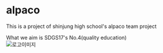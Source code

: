 # alpaco


This is a project of shinjung high school's alpaco team project  

What we aim is SDGS17's No.4(quality education)  
![로고이미지](https://as2.ftcdn.net/v2/jpg/04/91/94/15/1000_F_491941523_mKIlGGT6idSIqS4f0LmxBhClhYPGCWQx.jpg)

